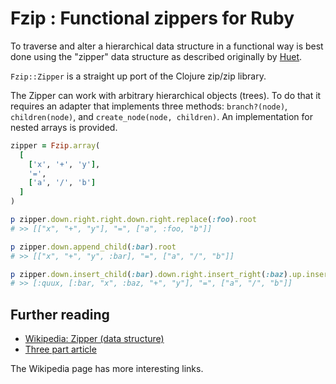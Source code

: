 # Fzip : Functional zippers for Ruby

To traverse and alter a hierarchical data structure in a functional way is best done using the "zipper" data structure as described originally by [Huet](http://www.st.cs.uni-saarland.de/edu/seminare/2005/advanced-fp/docs/huet-zipper.pdf).

`Fzip::Zipper` is a straight up port of the Clojure zip/zip library.

The Zipper can work with arbitrary hierarchical objects (trees). To do that it requires an adapter that implements three methods: `branch?(node)`, `children(node)`, and `create_node(node, children)`. An implementation for nested arrays is provided.

```ruby
zipper = Fzip.array(
  [
    ['x', '+', 'y'],
    '=',
    ['a', '/', 'b']
  ]
)

p zipper.down.right.right.down.right.replace(:foo).root
# >> [["x", "+", "y"], "=", ["a", :foo, "b"]]

p zipper.down.append_child(:bar).root
# >> [["x", "+", "y", :bar], "=", ["a", "/", "b"]]

p zipper.down.insert_child(:bar).down.right.insert_right(:baz).up.insert_left(:quux).root
# >> [:quux, [:bar, "x", :baz, "+", "y"], "=", ["a", "/", "b"]]
```

## Further reading

* [Wikipedia: Zipper (data structure)](https://en.wikipedia.org/wiki/Zipper_%28data_structure%29)
* [Three part article](http://pavpanchekha.com/blog/zippers/huet.html)

The Wikipedia page has more interesting links.